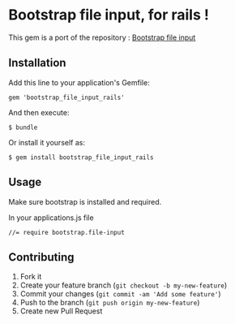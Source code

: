 # Bootstrap file input, for rails !

This gem is a port of the repository : [Bootstrap file input](https://github.com/grevory/bootstrap-file-input)

## Installation

Add this line to your application's Gemfile:

    gem 'bootstrap_file_input_rails'

And then execute:

    $ bundle

Or install it yourself as:

    $ gem install bootstrap_file_input_rails

## Usage

Make sure bootstrap is installed and required.

In your applications.js file 

    //= require bootstrap.file-input

## Contributing

1. Fork it
2. Create your feature branch (`git checkout -b my-new-feature`)
3. Commit your changes (`git commit -am 'Add some feature'`)
4. Push to the branch (`git push origin my-new-feature`)
5. Create new Pull Request
